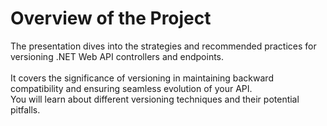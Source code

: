 # Overview of the Project

The presentation dives into the strategies and recommended practices for versioning .NET Web API controllers and endpoints.
<br/><br/>
It covers the significance of versioning in maintaining backward compatibility and ensuring seamless evolution of your API.
<br/>
You will learn about different versioning techniques and their potential pitfalls.

